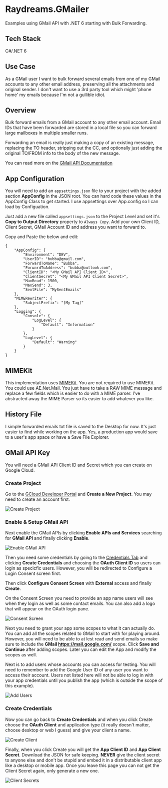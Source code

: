 # Raydreams.GMailer

Examples using GMail API with .NET 6 starting with Bulk Forwarding.

## Tech Stack

C#/.NET 6

## Use Case

As a GMail user I want to bulk forward several emails from one of my GMail accounts to any other email address, preserving all the attachments and original sender. I don't want to use a 3rd party tool which might 'phone home' my emails because I'm not a gullible idiot.

## Overview

Bulk forward emails from a GMail account to any other email account. Email IDs that have been forwarded are stored in a local file so you can forward large mailboxes in multiple smaller runs.

Forwarding an email is really just making a copy of an existing message, replacing the TO header, stripping out the CC, and optionally just adding the original TO/FROM info to the body of the new message.

You can read more on the [GMail API Documentation](https://developers.google.com/gmail/api/reference/rest)

## App Configuration

You will need to add an `appsettings.json` file to your project with the added section **AppConfig** in the JSON root. You can hard code these values in the AppConfig Class to get started. I use appsettings over App.config so I can load by Configuation.

Just add a new file called `appsettings.json` to the Project Level and set it's **Copy to Output Directory** property to `Always Copy`. Add your own Client ID, Client Secret, GMail Account ID and address you want to forward to.

Copy and Paste the below and edit:

```
{
    "AppConfig": {
        "Environment": "DEV",
        "UserID": "bubba@gmail.com",
        "ForwardToName": "Bubba",
        "ForwardToAddress": "bubba@outlook.com",
        "ClientID": "<My GMail API Client ID>",
        "ClientSecret": "<My GMail API Client Secret>",
        "MaxRead": 1500,
        "MaxSend": 3,
        "SentFile": "MySentEmails"
    },
    "MIMERewriter": {
        "SubjectPrefix": "[My Tag]"
    },
    "Logging": {
        "Console": {
            "LogLevel": {
                "Default": "Information"
            }
        },
        "LogLevel": {
            "Default": "Warning"
        }
    }
}
```

## MIMEKit

This implementation uses [MIMEKit](https://github.com/jstedfast/MimeKit). You are not required to use MIMEKit. You could use AE.Net.Mail. You just have to take a RAW MIME message and replace a few fields which is easier to do with a MIME parser. I've abstracted away the MIME Parser so its easier to add whatever you like.

## History File

I simple forwarded emails txt file is saved to the Desktop for now. It's just easier to find while working on the app. Yes, a production app would save to a user's app space or have a Save File Explorer.

## GMail API Key

You will need a GMail API Client ID and Secret which you can create on Google Cloud.

### Create Project
Go to the [GCloud Developer Portal](https://console.cloud.google.com/) and **Create a New Project**. You may need to create an account first.

![Create Project](./readme/Screen%20Shot%201.png)

### Enable & Setup GMail API
Next enable the GMail APIs by clicking **Enable APIs and Services** searching for **GMail API** and finally clicking **Enable**.

![Enable GMail API](./readme/Screen%20Shot%202.png)

Then you need some credentials by going to the [Credentials Tab](https://console.cloud.google.com/apis/api/gmail.googleapis.com/credentials) and clicking **Create Credentials** and choosing the **OAuth Client ID** so users can login as specicfic users. However, you will be redirected to Configure a Login Consent screen first.

Then click **Configure Consent Screen** with **External** access and finally **Create**.

On the Consent Screen you need to provide an app name users will see when they login as well as some contact emails. You can also add a logo that will appear on the OAuth login pane.

![Consent Screen](./readme/Screen%20Shot%203.png)

Next you need to grant your app some scopes to what it can actually do. You can add all the scopes related to GMail to start with for playing around. However, you will need to be able to at lest read and send emails so make sure to include the **GMail https://mail.google.com/** scope. Click **Save and Continue** after adding scopes. Later you can edit the App and modify the scopes as well.

Next is to add users whose accounts you can access for testing. You will need to remember to add the Google User ID of any user you want to access their account. Users not listed here will not be able to log in with your app credentials until you publish the app (which is outside the scope of this example).

![Add Users](./readme/Screen%20Shot%205.png)

### Create Credentials

Now you can go back to **Create Credentials** and when you click Create choose the **OAuth Client** and application type (it really doesn't matter, choose desktop or web I guess) and give your client a name.

![Create Client](./readme/Screen%20Shot%206.png)

Finally, when you click Create you will get the **App Client ID** and **App Client Secret**. Download the JSON for safe keeping. **NEVER** give the client secret to anyone else and don't be stupid and embed it in a distributable client app like a desktop or mobile app. Once you leave this page you can not get the Client Secret again, only generate a new one.

![Client Secrets](./readme/Screen%20Shot%207.png)
